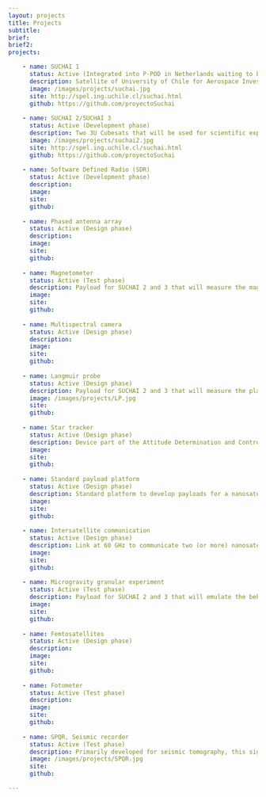 ```yaml
---
layout: projects
title: Projects
subtitle:
brief: 
brief2:  
projects:

    - name: SUCHAI 1
      status: Active (Integrated into P-POD in Netherlands waiting to be carried on to USA for final integration in a Spacex's Falcon 9 rocket)
      description: Satellite of University of Chile for Aerospace Investigation. SUCHAI is the first chilean CubeSat developed by undergraduate students, engineers and professors of the Electrical Engineering, Physics and Mechanical Engineering Departments at Faculty of Physical and Mathematical Sciences (FCFM) at Universidad de Chile. It has three main goals (1) Generate avanced human resources, (2) Create space technology in our country and (3) serve as a vehicle to carry scientific experiments to space.
      image: /images/projects/suchai.jpg
      site: http://spel.ing.uchile.cl/suchai.html
      github: https://github.com/proyectoSuchai
      
    - name: SUCHAI 2/SUCHAI 3
      status: Active (Development phase)
      description: Two 3U Cubesats that will be used for scientific exploration. Founded by the Chilean Government. It has a planned end date for 4Q 2018. 
      image: /images/projects/suchai2.jpg
      site: http://spel.ing.uchile.cl/suchai.html
      github: https://github.com/proyectoSuchai
      
    - name: Software Defined Radio (SDR)
      status: Active (Development phase)
      description: 
      image:
      site:
      github:
    
    - name: Phased antenna array
      status: Active (Design phase)
      description: 
      image:
      site:
      github:
    
    - name: Magnetometer
      status: Active (Test phase)
      description: Payload for SUCHAI 2 and 3 that will measure the magnetic field of the Earth and it will related it with plasm studies 
      image: 
      site:
      github:
    
    - name: Multispectral camera
      status: Active (Design phase)
      description: 
      image:
      site:
      github:    
    
    - name: Langmuir probe
      status: Active (Design phase)
      description: Payload for SUCHAI 2 and 3 that will measure the plasma of the ionosphere. This sensor is the most common sensor for plasma diagnostics in space and laboratory. This sensor consists in an electrode with a fixed or varying potential able to determine in-situ the ionospheric plasma characteristics. The current measured by the probe is ploted in a current-voltage (IV) curve, allowing determine electron and ion densities, and electron temperatures. 
      image: /images/projects/LP.jpg
      site:
      github:
      
    - name: Star tracker
      status: Active (Design phase)
      description: Device part of the Attitude Determination and Control System (ADACS) of a nanosatellite that will help to determine the spacecraft position using the stars.
      image: 
      site:
      github:
    
    - name: Standard payload platform
      status: Active (Design phase)
      description: Standard platform to develop payloads for a nanosatellite. It consists on a PCB with an integrated microcontroller which allows to put in a easy and fast way the payload onto a nanosatellite bus not caring about posible mismatch in pins or connections
      image: 
      site:
      github:
    
    - name: Intersatellite communication
      status: Active (Design phase)
      description: Link at 60 GHz to communicate two (or more) nanosatellites in orbit
      image:
      site:
      github:
    
    - name: Microgravity granular experiment
      status: Active (Test phase)
      description: Payload for SUCHAI 2 and 3 that will emulate the behavior of a gas through the collisions of solid particles (0.1 mm diameter). The goal is to study the energy dissipation methods and thermodynamics in zero gravity environments.
      image: 
      site:
      github:
    
    - name: Femtosatellites
      status: Active (Design phase)
      description: 
      image:
      site:
      github:
    
    - name: Fotometer
      status: Active (Test phase)
      description:
      image: 
      site:
      github:
    
    - name: SPQR, Seismic recorder
      status: Active (Test phase)
      description: Primarily developed for seismic tomography, this signal recorder is capable of digitalize, synchronize and save to disk (MSEED, ASCII formats) signal samples from different sources. It is based on low cost and COTS products.
      image: /images/projects/SPQR.jpg
      site:
      github:

---
```

